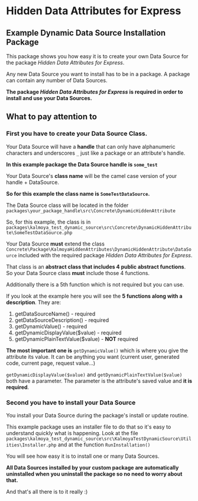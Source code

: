 # Hidden Data Attributes for Express
## Example Dynamic Data Source Installation Package

This package shows you how easy it is to create your own Data Source for the package *Hidden Data Attributes for Express*.

Any new Data Source you want to install has to be in a package. A package can contain any number of Data Sources.

**The package *Hidden Data Attributes for Express* is required in order to install and use your Data Sources.**


## What to pay attention to
### First you have to create your Data Source Class.

Your Data Source will have a **handle** that can only have alphanumeric characters and underscores `_` just like a package or an attribute's handle.

**In this example package the Data Source handle is `some_test`**

Your Data Source's **class name** will be the camel case version of your handle + DataSource.

**So for this example the class name is `SomeTestDataSource`.**

The Data Source class will be located in the folder `packages\your_package_handle\src\Concrete\DynamicHiddenAttribute`

So, for this example, the class is in `packages\kalmoya_test_dynamic_source\src\Concrete\DynamicHiddenAttribute\SomeTestDataSource.php`

Your Data Source **must** extend the class `Concrete\Package\KalmoyaHiddenAttributes\DynamicHiddenAttribute\DataSource` included with the required package *Hidden Data Attributes for Express*.

That class is an **abstract class that includes 4 public abstract functions**. So your Data Source class **must** include those 4 functions. 

Additionally there is a 5th function which is not required but you can use.

If you look at the example here you will see the **5 functions along with a description**. They are:
1. getDataSourceName() - required
2. getDataSourceDescription() - required
3. getDynamicValue() - required
4. getDynamicDisplayValue($value) - required
5. getDynamicPlainTextValue($value) - **NOT** required

**The most important one is** `getDynamicValue()` which is where you give the attribute its value. It can be anything you want (current user, generated code, current page, request value...)

`getDynamicDisplayValue($value)` and `getDynamicPlainTextValue($value)` both have a parameter. The parameter is the attribute's saved value and **it is required**.

### Second you have to install your Data Source

You install your Data Source during the package's install or update routine.

This example package uses an installer file to do that so it's easy to understand quickly what is happening. Look at the file `packages\kalmoya_test_dynamic_source\src\KalmoyaTestDynamicSource\Utilities\Installer.php` and at the function `RunInstallation()`

You will see how easy it is to install one or many Data Sources.

**All Data Sources installed by your custom package are automatically uninstalled when you uninstall the package so no need to worry about that.**

And that's all there is to it really :)
